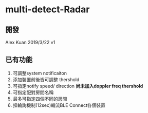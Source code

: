 # multi-detect-Radar
開發
-
Alex Kuan 2019/3/22 v1

已有功能
-
1. 可調整system notificaiton 
2. 添加裝置前後皆可調整 thershold
3. 可指定notify speed/ direction **尚未加入doppler freq thershold**
4. 可指定配對房間名稱
5. 最多可指定四個不同的房間
6. 採輪詢機制(12sec)輪流BLE Connect各個裝置